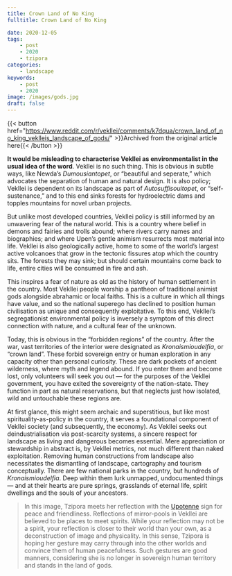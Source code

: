 ```yaml
---
title: Crown Land of No King
fulltitle: Crown Land of No King

date: 2020-12-05
tags:
    - post
    - 2020
    - tzipora
categories:
    - landscape
keywords:
    - post
    - 2020
image: /images/gods.jpg
draft: false
---
```


{{< button href="https://www.reddit.com/r/vekllei/comments/k7dqua/crown_land_of_no_king_veklleis_landscape_of_gods/" >}}Archived from the original article here{{< /button >}}

**It would be misleading to characterise Vekllei as environmentalist in the usual idea of the word**. Vekllei is no such thing. This is obvious in subtle ways, like Newda’s *Dumousiantopet*, or “beautiful and seperate,” which advocates the separation of human and natural design. It is also policy; Vekllei is dependent on its landscape as part of *Autosuffisouitopet*, or “self-sustenance,” and to this end sinks forests for hydroelectric dams and topples mountains for novel urban projects.

But unlike most developed countries, Vekllei policy is still informed by an unwavering fear of the natural world. This is a country where belief in demons and fairies and trolls abound; where rivers carry names and biographies; and where Upen’s gentle animism resurrects most material into life. Vekllei is also geologically active, home to some of the world’s largest active volcanoes that grow in the tectonic fissures atop which the country sits. The forests they may sink; but should certain mountains come back to life, entire cities will be consumed in fire and ash.

This inspires a fear of nature as old as the history of human settlement in the country. Most Vekllei people worship a pantheon of traditional animist gods alongside abrahamic or local faiths. This is a culture in which all things have value, and so the national superego has declined to position human civilisation as unique and consequently exploitative. To this end, Vekllei’s segregationist environmental policy is inversely a symptom of this direct connection with nature, and a cultural fear of the unknown.

Today, this is obvious in the “forbidden regions” of the country. After the war, vast territories of the interior were designated as *Kronaismioudelfia*, or “crown land”. These forbid sovereign entry or human exploration in any capacity other than personal curiosity. These are dark pockets of ancient wilderness, where myth and legend abound. If you enter them and become lost, only volunteers will seek you out — for the purposes of the Vekllei government, you have exited the sovereignty of the nation-state. They function in part as natural reservations, but that neglects just how isolated, wild and untouchable these regions are.

At first glance, this might seem archaic and superstitious, but like most spirituality-as-policy in the country, it serves a foundational component of Vekllei society (and subsequently, the economy). As Vekllei seeks out deindustrialisation via post-scarcity systems, a sincere respect for landscape as living and dangerous becomes essential. Mere appreciation or stewardship in abstract is, by Vekllei metrics, not much different than naked exploitation. Removing human constructions from landscape also necessitates the dismantling of landscape, cartography and tourism conceptually. There are few national parks in the country, but hundreds of *Kronaismioudelfia*. Deep within them lurk unmapped, undocumented things — and at their hearts are pure springs, grasslands of eternal life, spirit dwellings and the souls of your ancestors.

>In this image, Tzipora meets her reflection with the [Upotenne](/utopia/vekllei/culture/language/#6-upotenne) sign for peace and friendliness. Reflections of mirror-pools in Vekllei are believed to be places to meet spirits. While your reflection may not be a spirit, your reflection is closer to their world than your own, as a deconstruction of image and physicality. In this sense, Tzipora is hoping her gesture may carry through into the other worlds and convince them of human peacefulness. Such gestures are good manners, considering she is no longer in sovereign human territory and stands in the land of gods.

